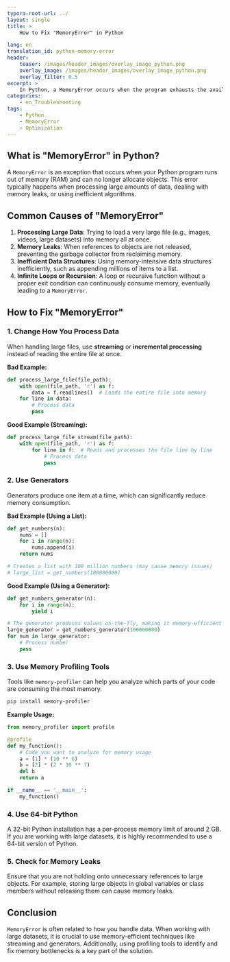 ```yaml
---
typora-root-url: ../
layout: single
title: >
    How to Fix "MemoryError" in Python

lang: en
translation_id: python-memory-error
header:
    teaser: /images/header_images/overlay_image_python.png
    overlay_image: /images/header_images/overlay_image_python.png
    overlay_filter: 0.5
excerpt: >
    In Python, a MemoryError occurs when the program exhausts the available system memory. This article explains the causes of MemoryError and how to fix it.
categories:
    - en_Troubleshooting
tags:
    - Python
    - MemoryError
    - Optimization
---
```


## What is "MemoryError" in Python?

A `MemoryError` is an exception that occurs when your Python program runs out of memory (RAM) and can no longer allocate objects. This error typically happens when processing large amounts of data, dealing with memory leaks, or using inefficient algorithms.

## Common Causes of "MemoryError"

1.  **Processing Large Data**: Trying to load a very large file (e.g., images, videos, large datasets) into memory all at once.
2.  **Memory Leaks**: When references to objects are not released, preventing the garbage collector from reclaiming memory.
3.  **Inefficient Data Structures**: Using memory-intensive data structures inefficiently, such as appending millions of items to a list.
4.  **Infinite Loops or Recursion**: A loop or recursive function without a proper exit condition can continuously consume memory, eventually leading to a `MemoryError`.

## How to Fix "MemoryError"

### 1. Change How You Process Data

When handling large files, use **streaming** or **incremental processing** instead of reading the entire file at once.

**Bad Example:**
```python
def process_large_file(file_path):
    with open(file_path, 'r') as f:
        data = f.readlines()  # Loads the entire file into memory
    for line in data:
        # Process data
        pass
```

**Good Example (Streaming):**
```python
def process_large_file_stream(file_path):
    with open(file_path, 'r') as f:
        for line in f:  # Reads and processes the file line by line
            # Process data
            pass
```

### 2. Use Generators

Generators produce one item at a time, which can significantly reduce memory consumption.

**Bad Example (Using a List):**
```python
def get_numbers(n):
    nums = []
    for i in range(n):
        nums.append(i)
    return nums

# Creates a list with 100 million numbers (may cause memory issues)
# large_list = get_numbers(100000000)
```

**Good Example (Using a Generator):**
```python
def get_numbers_generator(n):
    for i in range(n):
        yield i

# The generator produces values on-the-fly, making it memory-efficient
large_generator = get_numbers_generator(100000000)
for num in large_generator:
    # Process number
    pass
```

### 3. Use Memory Profiling Tools

Tools like `memory-profiler` can help you analyze which parts of your code are consuming the most memory.

```bash
pip install memory-profiler
```

**Example Usage:**
```python
from memory_profiler import profile

@profile
def my_function():
    # Code you want to analyze for memory usage
    a = [1] * (10 ** 6)
    b = [2] * (2 * 10 ** 7)
    del b
    return a

if __name__ == '__main__':
    my_function()
```

### 4. Use 64-bit Python

A 32-bit Python installation has a per-process memory limit of around 2 GB. If you are working with large datasets, it is highly recommended to use a 64-bit version of Python.

### 5. Check for Memory Leaks

Ensure that you are not holding onto unnecessary references to large objects. For example, storing large objects in global variables or class members without releasing them can cause memory leaks.

## Conclusion

`MemoryError` is often related to how you handle data. When working with large datasets, it is crucial to use memory-efficient techniques like streaming and generators. Additionally, using profiling tools to identify and fix memory bottlenecks is a key part of the solution.

